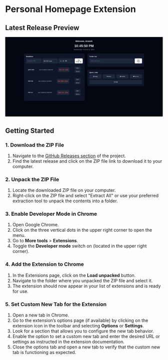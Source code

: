 # Personal Homepage Extension

## Latest Release Preview

![alt text](<2024-10-09 22.45.51 newtab d4694c977c69.jpg>)

## Getting Started

### 1. Download the ZIP File

1. Navigate to the [GitHub Releases section](https://github.com/username/repository/releases) of the project.
2. Find the latest release and click on the ZIP file link to download it to your computer.

### 2. Unpack the ZIP File

1. Locate the downloaded ZIP file on your computer.
2. Right-click on the ZIP file and select "Extract All" or use your preferred extraction tool to unpack the contents into a folder.

### 3. Enable Developer Mode in Chrome

1. Open Google Chrome.
2. Click on the three vertical dots in the upper right corner to open the menu.
3. Go to **More tools** > **Extensions**.
4. Toggle the **Developer mode** switch on (located in the upper right corner).

### 4. Add the Extension to Chrome

1. In the Extensions page, click on the **Load unpacked** button.
2. Navigate to the folder where you unpacked the ZIP file and select it.
3. The extension should now appear in your list of extensions and is ready for use.

### 5. Set Custom New Tab for the Extension

1. Open a new tab in Chrome.
2. Go to the extension’s options page (if available) by clicking on the extension icon in the toolbar and selecting **Options** or **Settings**.
3. Look for a section that allows you to configure the new tab behavior.
4. Enable the option to set a custom new tab and enter the desired URL or settings as instructed in the extension documentation.
5. Close the options tab and open a new tab to verify that the custom new tab is functioning as expected.
